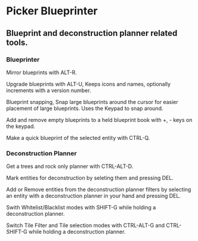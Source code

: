 # Picker Blueprinter

## Blueprint and deconstruction planner related tools.

### Blueprinter

Mirror blueprints with ALT-R.

Upgrade blueprints with ALT-U, Keeps icons and names, optionally increments with a version number.

Blueprint snapping,  Snap large blueprints around the cursor for easier placement of large blueprints. Uses the Keypad to snap around.

Add and remove empty blueprints to a held blueprint book with +, - keys on the keypad.

Make a quick blueprint of the selected entity with CTRL-Q.

### Deconstruction Planner

Get a trees and rock only planner with CTRL-ALT-D.

Mark entities for deconstruction by seleting them and pressing DEL.

Add or Remove entities from the deconstruction planner filters by selecting an entity with a deconstruction planner in your hand and pressing DEL.

Swith Whitelist/Blacklist modes with SHIFT-G while holding a deconstruction planner.

Switch Tile Filter and Tile selection modes with CTRL-ALT-G and CTRL-SHIFT-G while holding a deconstruction planner.
